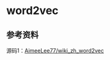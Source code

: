 # word2vec

## 参考资料

源码1：[AimeeLee77/wiki_zh_word2vec](https://github.com/AimeeLee77/wiki_zh_word2vec)
